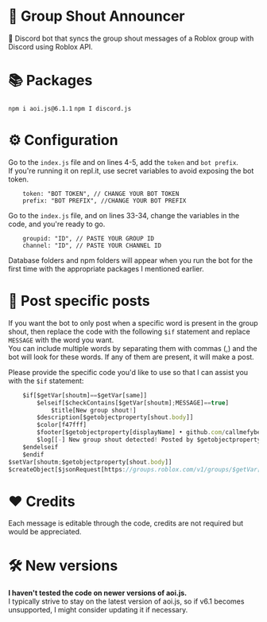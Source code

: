 # 🎉 Group Shout Announcer
🤖 Discord bot that syncs the group shout messages of a Roblox group with Discord using Roblox API.

# 📚 Packages 
```npm i aoi.js@6.1.1```
```npm I discord.js```

# ⚙️ Configuration
Go to the `index.js` file and on lines 4-5, add the `token` and `bot prefix`. \
If you're running it on repl.it, use secret variables to avoid exposing the bot token.
```
    token: "BOT TOKEN", // CHANGE YOUR BOT TOKEN
    prefix: "BOT PREFIX", //CHANGE YOUR BOT PREFIX
```

Go to the `index.js` file, and on lines 33-34, change the variables in the code, and you're ready to go.
```	
	groupid: "ID", // PASTE YOUR GROUP ID
	channel: "ID", // PASTE YOUR CHANNEL ID
```
Database folders and npm folders will appear when you run the bot for the first time with the appropriate packages I mentioned earlier.
# 📮 Post specific posts
If you want the bot to only post when a specific word is present in the group shout, then replace the code with the following `$if` statement and replace `MESSAGE` with the word you want. \
You can include multiple words by separating them with commas (,) and the bot will look for these words. If any of them are present, it will make a post.

Please provide the specific code you'd like to use so that I can assist you with the `$if` statement:
```js
    $if[$getVar[shoutm]==$getVar[same]]
    	$elseif[$checkContains[$getVar[shoutm];MESSAGE]==true]
    		$title[New group shout!]
		$description[$getobjectproperty[shout.body]]
		$color[f47fff]
		$footer[$getobjectproperty[displayName] • github.com/callmefyber]
		$log[[-] New group shout detected! Posted by $getobjectproperty[displayName]]
	$endelseif
	$endif
$setVar[shoutm;$getobjectproperty[shout.body]]
$createObject[$jsonRequest[https://groups.roblox.com/v1/groups/$getVar[groupid]]]
```
# ❤️ Credits
Each message is editable through the code, credits are not required but would be appreciated.
# 🛠️ New versions
**I haven't tested the code on newer versions of aoi.js.** \
I typically strive to stay on the latest version of aoi.js, so if v6.1 becomes unsupported, I might consider updating it if necessary.
